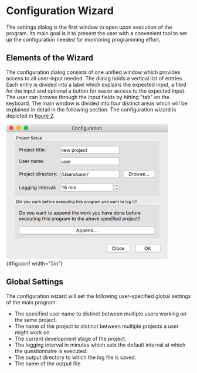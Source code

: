 <!--
  Copyright (c) 2015-2021 by IT Center, RWTH Aachen University

  This file is part of EffortLog, a tool for collecting software
  development effort.

  EffortLog is free software: you can redistribute it and/or modify
  it under the terms of the GNU General Public License as published by
  the Free Software Foundation, either version 3 of the License, or
  (at your option) any later version.

  EffortLog is distributed in the hope that it will be useful,
  but WITHOUT ANY WARRANTY; without even the implied warranty of
  MERCHANTABILITY or FITNESS FOR A PARTICULAR PURPOSE.  See the
  GNU General Public License for more details.

  You should have received a copy of the GNU General Public License
  along with EffortLog.  If not, see <http://www.gnu.org/licenses/>.
-->

# Configuration Wizard

The settings dialog is the first window to open upon execution of the
program. Its main goal is it to present the user with a convenient tool
to set up the configuration needed for monitoring programming effort.

## Elements of the Wizard

The configuration dialog consists of one unified window which provides
access to all user-input needed. The dialog holds a vertical list of
entries. Each entry is divided into a label which explains the expected
input, a filed for the input and optional a button for easier access to
the expected input. The user can browse through the input fields by
hitting "tab" on the keyboard. The main window is divided into four
distinct areas which will be explained in detail in the following section.
The configuration wizard is depicted in [figure 2](#conf).

![The configuration wizard.](images/conf.png){#fig:conf width="5in"}

## Global Settings

The configuration wizard will set the following user-specified global
settings of the main program:

-   The specified user name to distinct between multiple users working
    on the same project.
-   The name of the project to distinct between multiple projects a user
    might work on.
-   The current development stage of the project.
-   The logging interval in minutes which sets the default interval at
    which the questionnaire is executed.
-   The output directory to which the log file is saved.
-   The name of the output file.
